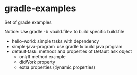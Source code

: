 # gradle-examples
Set of gradle examples

Notice: Use gradle -b <build.file> to build specific build.file

- hello-world: simple tasks with dependency
- simple-java-program: use gradle to build java program
- default-task: methods and properties of DefaultTask object
	- onlyIf method example
	- didWork property
	- extra properties (dynamic properties)